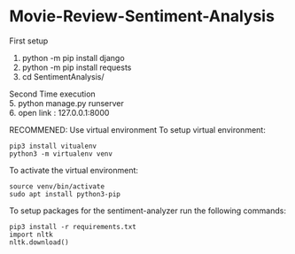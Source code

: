 # Movie-Review-Sentiment-Analysis

First setup
1. python -m pip install django
2. python -m pip install requests
4. cd SentimentAnalysis/

Second Time execution <br>
5. python manage.py runserver <br>
6. open link : 127.0.0.1:8000 <br>

RECOMMENED: Use virtual environment
To setup virtual environment:
```
pip3 install vitualenv
python3 -m virtualenv venv
```

To activate the virtual environment:
```
source venv/bin/activate
sudo apt install python3-pip
```

To setup packages for the sentiment-analyzer run the following commands: 
```
pip3 install -r requirements.txt
import nltk
nltk.download()
```
